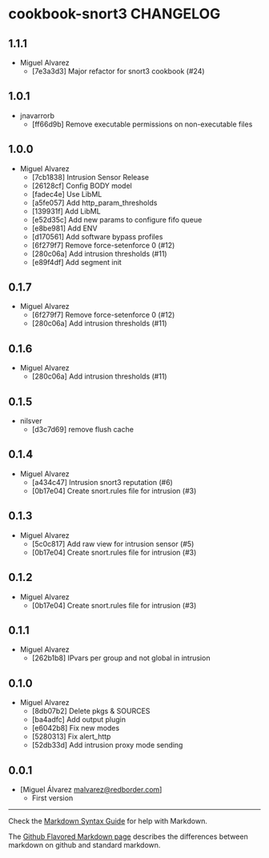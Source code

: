 cookbook-snort3 CHANGELOG
===============

## 1.1.1

  - Miguel Alvarez
    - [7e3a3d3] Major refactor for snort3 cookbook (#24)

## 1.0.1

  - jnavarrorb
    - [ff66d9b] Remove executable permissions on non-executable files

## 1.0.0

  - Miguel Alvarez
    - [7cb1838] Intrusion Sensor Release
    - [26128cf] Config BODY model
    - [fadec4e] Use LibML
    - [a5fe057] Add http_param_thresholds
    - [139931f] Add LibML
    - [e52d35c] Add new params to configure fifo queue
    - [e8be981] Add ENV
    - [d170561] Add software bypass profiles
    - [6f279f7] Remove force-setenforce 0 (#12)
    - [280c06a] Add intrusion thresholds (#11)
    - [e89f4df] Add segment init

## 0.1.7

  - Miguel Alvarez
    - [6f279f7] Remove force-setenforce 0 (#12)
    - [280c06a] Add intrusion thresholds (#11)

## 0.1.6

  - Miguel Alvarez
    - [280c06a] Add intrusion thresholds (#11)

## 0.1.5

  - nilsver
    - [d3c7d69] remove flush cache

## 0.1.4

  - Miguel Alvarez
    - [a434c47] Intrusion snort3 reputation (#6)
    - [0b17e04] Create snort.rules file for intrusion (#3)

## 0.1.3

  - Miguel Alvarez
    - [5c0c817] Add raw view for intrusion sensor (#5)
    - [0b17e04] Create snort.rules file for intrusion (#3)

## 0.1.2

  - Miguel Alvarez
    - [0b17e04] Create snort.rules file for intrusion (#3)

## 0.1.1

  - Miguel Alvarez
    - [262b1b8] IPvars per group and not global in intrusion

## 0.1.0

  - Miguel Alvarez
    - [8db07b2] Delete pkgs & SOURCES
    - [ba4adfc] Add output plugin
    - [e6042b8] Fix new modes
    - [5280313] Fix alert_http
    - [52db33d] Add intrusion proxy mode sending

0.0.1
-----
- [Miguel Álvarez <malvarez@redborder.com>]
  - First version

- - -
Check the [Markdown Syntax Guide](http://daringfireball.net/projects/markdown/syntax) for help with Markdown.

The [Github Flavored Markdown page](http://github.github.com/github-flavored-markdown/) describes the differences between markdown on github and standard markdown.
